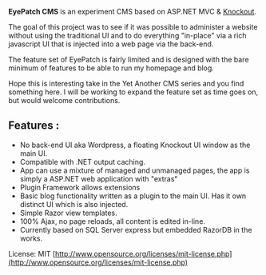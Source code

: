 **EyePatch CMS** is an experiment CMS based on ASP.NET MVC & [Knockout](http://knockoutjs.com/). 

The goal of this project was to see if it was possible to administer a website without using the traditional UI and to do everything "in-place" via a rich javascript UI that is injected into a web page via the back-end.

The feature set of EyePatch is fairly limited and is designed with the bare minimum of features to be able to run my homepage and blog.

Hope this is interesting take in the Yet Another CMS series and you find something here. I will be working to expand the feature set as time goes on, but would welcome contributions.

Features :
----------

* No back-end UI aka Wordpress, a floating Knockout UI window as the main UI. 
* Compatible with .NET output caching.
* App can use a mixture of managed and unmanaged pages, the app is simply a ASP.NET web application with "extras"
* Plugin Framework allows extensions
* Basic blog functionality written as a plugin to the main UI. Has it own distinct UI which is also injected.
* Simple Razor view templates.
* 100% Ajax, no page reloads, all content is edited in-line.
* Currently based on SQL Server express but embedded RazorDB in the works.

License: MIT [http://www.opensource.org/licenses/mit-license.php](http://www.opensource.org/licenses/mit-license.php)
